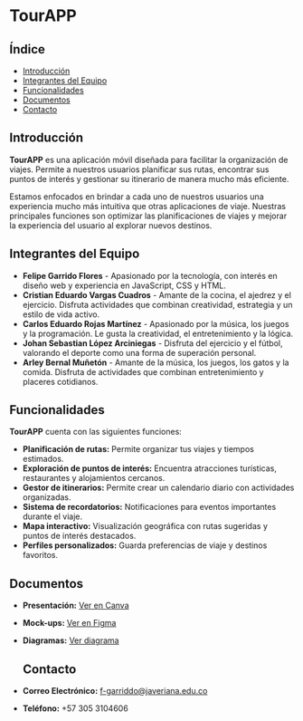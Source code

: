 # TourAPP

## Índice
- [Introducción](#introducción)
- [Integrantes del Equipo](#integrantes-del-equipo)
- [Funcionalidades](#funcionalidades)
- [Documentos](#documentos)
- [Contacto](#contacto)

## Introducción
**TourAPP** es una aplicación móvil diseñada para facilitar la organización de viajes. Permite a nuestros usuarios planificar sus rutas, encontrar sus puntos de interés y gestionar su itinerario de manera mucho más eficiente.  

Estamos enfocados en brindar a cada uno de nuestros usuarios una experiencia mucho más intuitiva que otras aplicaciones de viaje. Nuestras principales funciones son optimizar las planificaciones de viajes y mejorar la experiencia del usuario al explorar nuevos destinos.

## Integrantes del Equipo
- **Felipe Garrido Flores** - Apasionado por la tecnología, con interés en diseño web y experiencia en JavaScript, CSS y HTML.
- **Cristian Eduardo Vargas Cuadros** - Amante de la cocina, el ajedrez y el ejercicio. Disfruta actividades que combinan creatividad, estrategia y un estilo de vida activo.
- **Carlos Eduardo Rojas Martínez** - Apasionado por la música, los juegos y la programación. Le gusta la creatividad, el entretenimiento y la lógica.
- **Johan Sebastian López Arciniegas** - Disfruta del ejercicio y el fútbol, valorando el deporte como una forma de superación personal.
- **Arley Bernal Muñetón** - Amante de la música, los juegos, los gatos y la comida. Disfruta de actividades que combinan entretenimiento y placeres cotidianos.

## Funcionalidades
**TourAPP** cuenta con las siguientes funciones:

- **Planificación de rutas:** Permite organizar tus viajes y tiempos estimados.  
-  **Exploración de puntos de interés:** Encuentra atracciones turísticas, restaurantes y alojamientos cercanos.  
-  **Gestor de itinerarios:** Permite crear un calendario diario con actividades organizadas.  
-  **Sistema de recordatorios:** Notificaciones para eventos importantes durante el viaje.  
-  **Mapa interactivo:** Visualización geográfica con rutas sugeridas y puntos de interés destacados.  
-  **Perfiles personalizados:** Guarda preferencias de viaje y destinos favoritos.

  ## Documentos
- **Presentación:** [Ver en Canva](https://www.canva.com/design/DAGd42_ct8k/WpE7V8ypIiq2_ue_LymiCw/edit)  
- **Mock-ups:** [Ver en Figma](https://www.figma.com/design/SRrPYM1wLjeG0b1FAc6Vyj/TourApp?node-id=0-1&p=f&t=zOZikukWfbIwCbTJ-0)  
- **Diagramas:** [Ver diagrama]()

  ## Contacto
- **Correo Electrónico:** f-garriddo@javeriana.edu.co  
- **Teléfono:** +57 305 3104606

